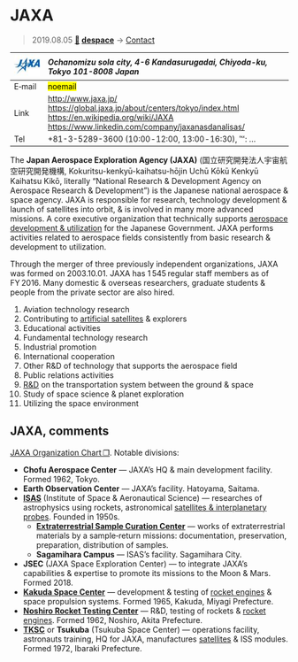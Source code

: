 # JAXA
> 2019.08.05 **[🚀](../index/index.md) [despace](index.md)** → [Contact](contact.md)

|[![](f/contact/j/jaxa_logo1_thumb.jpg)](f/contact/j/jaxa_logo1.png)|*Ochanomizu sola city, 4-6 Kandasurugadai, Chiyoda-ku, Tokyo 101-8008 Japan*|
|:--|:--|
|E‑mail|<mark>noemail</mark>|
|Link|<http://www.jaxa.jp/><br> <https://global.jaxa.jp/about/centers/tokyo/index.html><br> <https://en.wikipedia.org/wiki/JAXA><br> <https://www.linkedin.com/company/jaxanasdanalisas/>|
|Tel|+81-3-5289-3600 (10:00 ‑ 12:00, 13:00 ‑ 16:30), ℻: …|

The **Japan Aerospace Exploration Agency (JAXA)** (国立研究開発法人宇宙航空研究開発機構, Kokuritsu-kenkyū-kaihatsu-hōjin Uchū Kōkū Kenkyū Kaihatsu Kikō, literally “National Research & Development Agency on Aerospace Research & Development”) is the Japanese national aerospace & space agency. JAXA is responsible for research, technology development & launch of satellites into orbit, & is involved in many more advanced missions. A core executive organization that technically supports [aerospace development & utilization](project.md) for the Japanese Government. JAXA performs activities related to aerospace fields consistently from basic research & development to utilization.

Through the merger of three previously independent organizations, JAXA was formed on 2003.10.01. JAXA has 1 545 regular staff members as of FY 2016. Many domestic & overseas researchers, graduate students & people from the private sector are also hired.

   1. Aviation technology research
   1. Contributing to [artificial satellites](SC.md) & explorers
   1. Educational activities
   1. Fundamental technology research
   1. Industrial promotion
   1. International cooperation
   1. Other R&D of technology that supports the aerospace field
   1. Public relations activities
   1. [R&D](rnd.md) on the transportation system between the ground & space
   1. Study of space science & planet exploration
   1. Utilizing the space environment

<p style="page-break-after:always"> </p>

## JAXA, comments

[JAXA Organization Chart ❐](f/contact/j/jaxa_org_chart.pdf). Notable divisions:


   - **Chofu Aerospace Center** — JAXA’s HQ & main development facility. Formed 1962, Tokyo.
   - **Earth Observation Center** — JAXA’s facility. Hatoyama, Saitama.
   - **[ISAS](zz_isas.md)** (Institute of Space & Aeronautical Science) — researches of astrophysics using rockets, astronomical [satellites & interplanetary probes](sc.md). Founded in 1950s.
      - **[Extraterrestrial Sample Curation Center](zz_isas.md)** — works of extraterrestrial materials by a sample‑return missions: documentation, preservation, preparation, distribution of samples.
      - **Sagamihara Campus** — ISAS’s facility. Sagamihara City.
   - **JSEC** (JAXA Space Exploration Center) — to integrate JAXA’s capabilities & expertise to promote its missions to the Moon & Mars. Formed 2018.
   - **[Kakuda Space Center](zz_kakuda_sc.md)** — development & testing of [rocket engines](ps.md) & space propulsion systems. Formed 1965, Kakuda, Miyagi Prefecture.
   - **[Noshiro Rocket Testing Center](zz_noshiro_rtc.md)** — R&D, testing of rockets & [rocket engines](ps.md). Formed 1962, Noshiro, Akita Prefecture.
   - **[TKSC](zz_tsukuba_sc.md)** or **Tsukuba** (Tsukuba Space Center) — operations facility, astronauts training, HQ for JAXA, manufactures [satellites](sc.md) & ISS modules. Formed 1972, Ibaraki Prefecture.
